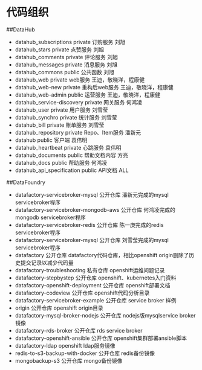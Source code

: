# 代码组织
##DataHub* datahub_subscriptions	private	订购服务	刘旭* datahub_stars	private	点赞服务	刘旭* datahub_comments	private	评论服务	刘旭* datahub_messages	private	消息服务	刘旭* datahub_commons		public	公共函数	刘旭* datahub_web		private	web服务	王迪，敬晓洋，程康健
* datahub_web-new		private	重构后web服务	王迪，敬晓洋，程康健* datahub_web-admin	public	运营服务	王迪，敬晓洋，程康健* datahub_service-discovery	private	网关服务	何鸿凌* datahub_user		private	用户服务	刘雪莹
* datahub_synchro		private	统计服务	刘雪莹* datahub_bill		private	账单服务	刘雪莹* datahub_repository	private	Repo、Item服务	潘新元* datahub	public	客户端	袁伟明* datahub_heartbeat	private	心跳服务	袁伟明* datahub_documents	public	帮助文档内容	方亮* datahub_docs		public	帮助服务	何鸿凌* datahub_api_specification	public	API文档	ALL

##DataFoundry
* datafactory-servicebroker-mysql公开仓库	潘新元完成的mysql servicebroker程序
* datafactory-servicebroker-mongodb-aws公开仓库	何鸿凌完成的mongodb servicebroker程序
* datafactory-servicebroker-redis公开仓库	陈一庚完成的redis servicebroker程序
* datafactory-servicebroker-mysql公开仓库	刘雪莹完成的mysql servicebroker程序* datafactory公开仓库 datafactory代码仓库，相比openshift origin删除了历史提交记录以减少代码量
* datafactory-troubleshooting私有仓库 openshift运维问题记录* datafactory-stepbystep公开仓库 openshift、kubernetes入门资料* datafactory-openshift-deployment公开仓库 openshift部署文档
* datafactory-codeview公开仓库 openshift代码分析目录* datafactory-servicebroker-example公开仓库 service broker 样例* origin 公开仓库 openshift origin目录* datafactory-mysql-broker-nodejs公开仓库 nodejs版mysqlservice broker镜像* datafactory-rds-broker公开仓库 rds service broker* datafactory-openshift-ansible公开仓库 openshift集群部署ansible脚本* datafactory-ldapopenshift ldap服务镜像* redis-to-s3-backup-with-docker公开仓库 redis备份镜像* mongobackup-s3公开仓库 mongo备份镜像


